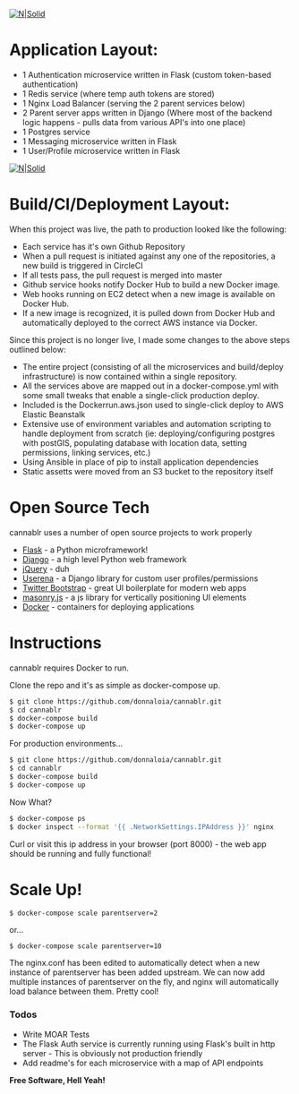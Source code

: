 
[![N|Solid](https://cldup.com/dTxpPi9lDf.thumb.png)](https://nodesource.com/products/nsolid)
# Application Layout: 

 - 1 Authentication microservice written in Flask (custom token-based authentication)
 - 1 Redis service (where temp auth tokens are stored) 
 - 1 Nginx Load Balancer (serving the 2 parent services below)
 - 2 Parent server apps written in Django (Where most of the backend logic happens - pulls data from various API's into one place) 
 - 1 Postgres service 
 - 1 Messaging microservice written in Flask
 - 1 User/Profile microservice written in Flask

[![N|Solid](https://raw.github.com/donnaloia/cannablr/master/parentserver/housekeeping/Drawing.png)](https://raw.github.com/donnaloia/cannablr/master/web/housekeeping/Drawing.png)

# Build/CI/Deployment Layout:

When this project was live, the path to production looked like the following:
 - Each service has it's own Github Repository
 - When a pull request is initiated against any one of the repositories, a new build is triggered in CircleCI
 - If all tests pass, the pull request is merged into master
 - Github service hooks notify Docker Hub to build a new Docker image.
 - Web hooks running on EC2 detect when a new image is available on Docker Hub.  
 - If a new image is recognized, it is pulled down from Docker Hub and automatically deployed to the correct AWS instance via Docker.

Since this project is no longer live, I made some changes to the above steps outlined below:
 - The entire project (consisting of all the microservices and build/deploy infrastructure) is now contained within a single repository.
 - All the services above are mapped out in a docker-compose.yml with some small tweaks that enable a single-click production deploy.
 - Included is the Dockerrun.aws.json used to single-click deploy to AWS Elastic Beanstalk
 - Extensive use of environment variables and automation scripting to handle deployment from scratch (ie: deploying/configuring postgres with postGIS, populating database with location data, setting permissions, linking services, etc.)
 - Using Ansible in place of pip to install application dependencies
 - Static assetts were moved from an S3 bucket to the repository itself


# Open Source Tech
cannablr uses a number of open source projects to work properly
* [Flask] - a Python microframework!
* [Django] - a high level Python web framework
* [jQuery] - duh
* [Userena] - a Django library for custom user profiles/permissions
* [Twitter Bootstrap] - great UI boilerplate for modern web apps
* [masonry.js] - a js library for vertically positioning UI elements
* [Docker] - containers for deploying applications


# Instructions

cannablr requires Docker to run.

Clone the repo and it's as simple as docker-compose up.

```sh
$ git clone https://github.com/donnaloia/cannablr.git
$ cd cannablr
$ docker-compose build
$ docker-compose up
```

For production environments...

```sh
$ git clone https://github.com/donnaloia/cannablr.git
$ cd cannablr
$ docker-compose build
$ docker-compose up
```

Now What?
```sh
$ docker-compose ps
$ docker inspect --format '{{ .NetworkSettings.IPAddress }}' nginx
```
Curl or visit this ip address in your browser (port 8000) - the web app should be running and fully functional!


# Scale Up!
```
$ docker-compose scale parentserver=2
```
or...
```
$ docker-compose scale parentserver=10
```

The nginx.conf has been edited to automatically detect when a new instance of parentserver has been added upstream.  We can now add multiple instances of parentserver on the fly, and nginx will automatically load balance between them.  Pretty cool!



### Todos

 - Write MOAR Tests
 - The Flask Auth service is currently running using Flask's built in http server - This is obviously not production friendly
 - Add readme's for each microservice with a map of API endpoints


**Free Software, Hell Yeah!**

[//]: # (These are reference links used in the body of this note and get stripped out when the markdown processor does its job. There is no need to format nicely because it shouldn't be seen. Thanks SO - http://stackoverflow.com/questions/4823468/store-comments-in-markdown-syntax)


   [dill]: <https://github.com/joemccann/dillinger>
   [git-repo-url]: <https://github.com/joemccann/dillinger.git>
   [john gruber]: <http://daringfireball.net>
   [df1]: <http://daringfireball.net/projects/markdown/>
   [markdown-it]: <https://github.com/markdown-it/markdown-it>
   [Ace Editor]: <http://ace.ajax.org>
   [Django]: <https://www.djangoproject.com/>
   [Twitter Bootstrap]: <http://twitter.github.com/bootstrap/>
   [Flask]: <http://flask.pocoo.org/>
   [jQuery]: <http://jquery.com>
   [userena]: <https://github.com/bread-and-pepper/django-userena>
   [masonry.js]: <http://masonry.desandro.com/>
   [AngularJS]: <http://angularjs.org>
   [Docker]: <http://docker.com>

   [PlDb]: <https://github.com/joemccann/dillinger/tree/master/plugins/dropbox/README.md>
   [PlGh]: <https://github.com/joemccann/dillinger/tree/master/plugins/github/README.md>
   [PlGd]: <https://github.com/joemccann/dillinger/tree/master/plugins/googledrive/README.md>
   [PlOd]: <https://github.com/joemccann/dillinger/tree/master/plugins/onedrive/README.md>
   [PlMe]: <https://github.com/joemccann/dillinger/tree/master/plugins/medium/README.md>
   [PlGa]: <https://github.com/RahulHP/dillinger/blob/master/plugins/googleanalytics/README.md>
